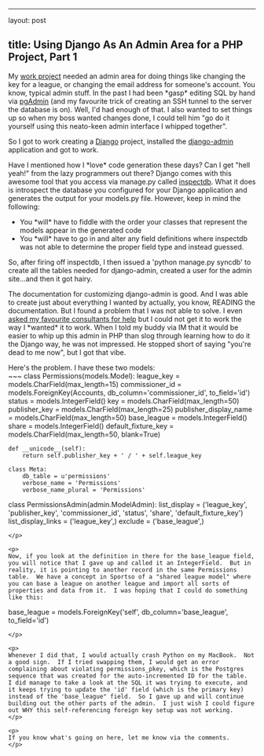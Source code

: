 <hr />

<p>layout: post</p>

<h2>title: Using Django As An Admin Area for a PHP Project, Part 1</h2>

<p>My <a href="http://www.sportso.com">work project</a> needed an admin area for doing things like changing the key for a league, or changing the email address for someone's account.  You know, typical admin stuff.  In the past I had been *gasp* editing SQL by hand via <a href="http://www.pgadmin.org/">pgAdmin</a> (and my favourite trick of creating an SSH tunnel to the server the database is on).  Well, I'd had enough of that.  I also wanted to set things up so when my boss wanted changes done, I could tell him "go do it yourself using this neato-keen admin interface I whipped together".
</p>

<p>
So I got to work creating a <a href="http://www.djangoproject.com">Django</a> project, installed the <a href="http://docs.djangoproject.com/en/dev/ref/contrib/admin/">django-admin</a> application and got to work.
</p>

<p>
Have I mentioned how I *love* code generation these days?  Can I get "hell yeah!" from the lazy programmers out there?  Django comes with this awesome tool that you access via manage.py called <a href="http://docs.djangoproject.com/en/dev/ref/django-admin/#inspectdb">inspectdb</a>.  What it does is introspect the database you configured for your Django application and generates the output for your models.py file.  However, keep in mind the following:
<ul>
<li>You *will* have to fiddle with the order your classes that represent the models appear in the generated code</li>
<li>You *will* have to go in and alter any field definitions where inspectdb was not able to determine the proper field type and instead guessed.</li>
</ul>
</p>

<p>
So, after firing off inspectdb, I then issued a 'python manage.py syncdb' to create all the tables needed for django-admin, created a user for the admin site...and then it got hairy.
</p>

<p>
The documentation for customizing django-admin is good.  And I was able to create just about everything I wanted by actually, you know, READING the documentation.  But I found a problem that I was not able to solve.  I even <a href="http://stackoverflow.com/questions/1758805/problems-with-updating-records-in-django-admin">asked my favourite consultants for help</a> but I could not get it to work the way I *wanted* it to work.  When I told my buddy via IM that it would be easier to whip up this admin in PHP than slog through learning how to do it the Django way, he was not impressed.  He stopped short of saying "you're dead to me now", but I got that vibe.
</p>

<p>
Here's the problem.  I have these two models:<br />
~~~
class Permissions(models.Model):
    league_key = models.CharField(max_length=15) 
    commissioner_id = models.ForeignKey(Accounts, db_column='commissioner_id',
                                        to_field='id')
    status = models.IntegerField()
    key = models.CharField(max_length=50)
    publisher_key = models.CharField(max_length=25)
    publisher_display_name = models.CharField(max_length=50)
    base_league = models.IntegerField()
    share = models.IntegerField()
    default_fixture_key = models.CharField(max_length=50, blank=True)
    
    def __unicode__(self):
        return self.publisher_key + ' / ' + self.league_key
    
    class Meta:
        db_table = u'permissions'
        verbose_name = 'Permissions'
        verbose_name_plural = 'Permissions'

class PermissionsAdmin(admin.ModelAdmin):
    list_display = ('league_key', 'publisher_key', 'commissioner_id', 'status',
                    'share', 'default_fixture_key')
    list_display_links = ('league_key',)
    exclude = ('base_league',)
~~~
</p>

<p>
Now, if you look at the definition in there for the base_league field, you will notice that I gave up and called it an IntegerField.  But in reality, it is pointing to another record in the same Permissions table.  We have a concept in Sportso of a "shared league model" where you can base a league on another league and import all sorts of properties and data from it.  I was hoping that I could do something like this:
~~~
base_league = models.ForeignKey('self', db_column='base_league', to_field='id')
~~~
</p>

<p>
Whenever I did that, I would actually crash Python on my MacBook.  Not a good sign.  If I tried swapping them, I would get an error complaining about violating permissions_pkey, which is the Postgres sequence that was created for the auto-incremented ID for the table.  I did manage to take a look at the SQL it was trying to execute, and it keeps trying to update the 'id' field (which is the primary key) instead of the 'base_league" field.  So I gave up and will continue building out the other parts of the admin.  I just wish I could figure out WHY this self-referencing foreign key setup was not working.
</p>

<p>
If you know what's going on here, let me know via the comments.
</p>
